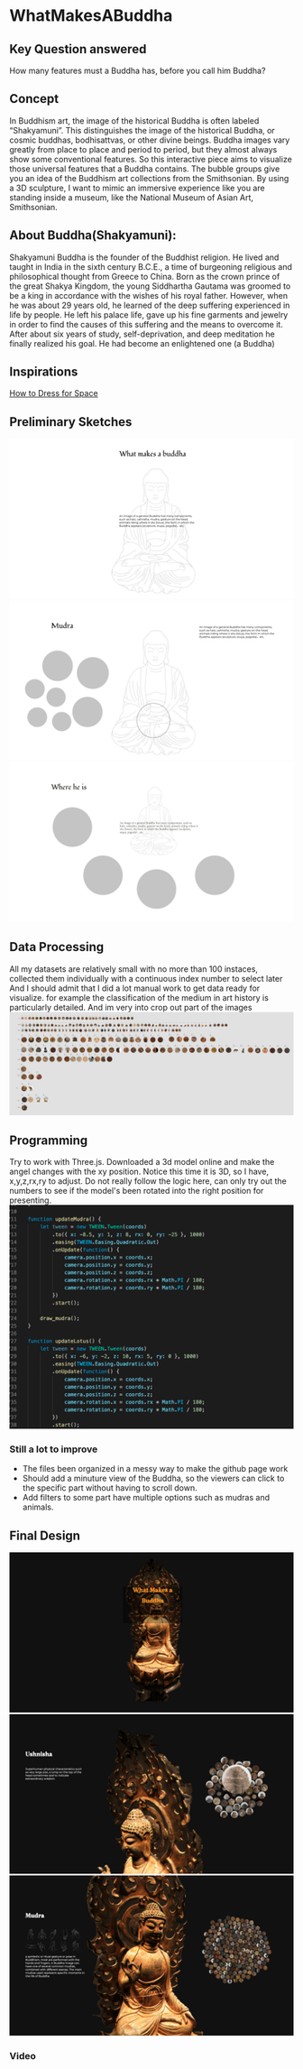# WhatMakesABuddha

## Key Question answered
How many features must a Buddha has, before you call him Buddha?

## Concept
In Buddhism art, the image of the historical Buddha is often labeled “Shakyamuni”. This distinguishes the image of the historical Buddha, or cosmic buddhas, bodhisattvas, or other divine beings. Buddha images vary greatly from place to place and period to period, but they almost always show some conventional features. So this interactive piece aims to visualize those universal features that a Buddha contains. The bubble groups give you an idea of the Buddhism art collections from the Smithsonian.  By using a 3D sculpture, I want to mimic an immersive experience like you are standing inside a museum, like the National Museum of Asian Art, Smithsonian. 

## About Buddha(Shakyamuni):
Shakyamuni Buddha is the founder of the Buddhist religion. He lived and taught in India in the sixth century B.C.E., a time of burgeoning religious and philosophical thought from Greece to China. Born as the crown prince of the great Shakya Kingdom, the young Siddhartha Gautama was groomed to be a king in accordance with the wishes of his royal father. However, when he was about 29 years old, he learned of the deep suffering experienced in life by people. He left his palace life, gave up his fine garments and jewelry in order to find the causes of this suffering and the means to overcome it. After about six years of study, self-deprivation, and deep meditation he finally realized his goal. He had become an enlightened one (a Buddha)


## Inspirations
[How to Dress for Space](https://www.washingtonpost.com/graphics/2019/business/immersive-space-suits-history-fashion-and-function/)

 ## Preliminary Sketches
![](sketch1.png)
![](sketch2.png)
![](sketch3.png)

## Data Processing
All my datasets are relatively small with no more than 100 instaces, collected them individually with a continuous index number to select later
And I should admit that I did a lot manual work to get data ready for visualize. for example the classification of the medium in art history is particularly detailed. And im very into crop out part of the images
![](dataprocessing.png)

## Programming
Try to work with Three.js. Downloaded a 3d model online and make the angel changes with the xy position. Notice this time it is 3D, so I have, x,y,z,rx,ry to adjust. Do not really follow the logic here, can only try out the numbers to see if the model's been rotated into the right position for presenting. 
![](rotate.png)

### Still a lot to improve
- The files been organized in a messy way to make the github page work
- Should add a minuture view of the Buddha, so the viewers can click to the specific part without having to scroll down.
- Add filters to some part have multiple options such as mudras and animals. 

## Final Design
![](P3_1.png)
![](P3_2.png)
![](P3_3.png)

### Video


